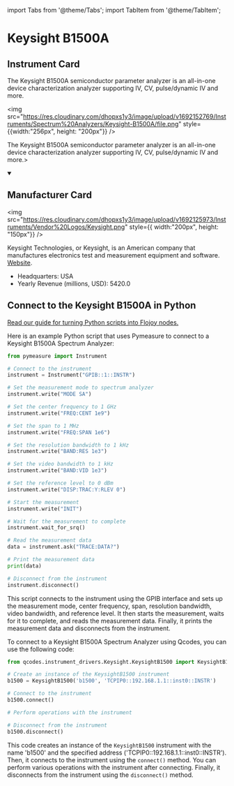 
import Tabs from '@theme/Tabs';
import TabItem from '@theme/TabItem';

# Keysight B1500A

## Instrument Card

<div className="flex">

<div>

The Keysight B1500A semiconductor parameter analyzer is an all-in-one device characterization analyzer supporting IV, CV, pulse/dynamic IV and more.

</div>

<img src="https://res.cloudinary.com/dhopxs1y3/image/upload/v1692152769/Instruments/Spectrum%20Analyzers/Keysight-B1500A/file.png" style={{width:"256px", height: "200px"}} />

</div>

The Keysight B1500A semiconductor parameter analyzer is an all-in-one device characterization analyzer supporting IV, CV, pulse/dynamic IV and more.>

<details open>
<summary><h2>Manufacturer Card</h2></summary>

<img src="https://res.cloudinary.com/dhopxs1y3/image/upload/v1692125973/Instruments/Vendor%20Logos/Keysight.png" style={{ width:"200px", height: "150px"}} />

Keysight Technologies, or Keysight, is an American company that manufactures electronics test and measurement equipment and software. <a href="https://www.keysight.com/us/en/home.html">Website</a>.

<ul>
  <li>Headquarters: USA</li>
  <li>Yearly Revenue (millions, USD): 5420.0</li>
</ul>
</details>

## Connect to the Keysight B1500A in Python

[Read our guide for turning Python scripts into Flojoy nodes.](https://docs.flojoy.ai/custom-nodes/creating-custom-node/)


<Tabs>
<TabItem value="Pymeasure" label="Pymeasure">

Here is an example Python script that uses Pymeasure to connect to a Keysight B1500A Spectrum Analyzer:

```python
from pymeasure import Instrument

# Connect to the instrument
instrument = Instrument("GPIB::1::INSTR")

# Set the measurement mode to spectrum analyzer
instrument.write("MODE SA")

# Set the center frequency to 1 GHz
instrument.write("FREQ:CENT 1e9")

# Set the span to 1 MHz
instrument.write("FREQ:SPAN 1e6")

# Set the resolution bandwidth to 1 kHz
instrument.write("BAND:RES 1e3")

# Set the video bandwidth to 1 kHz
instrument.write("BAND:VID 1e3")

# Set the reference level to 0 dBm
instrument.write("DISP:TRAC:Y:RLEV 0")

# Start the measurement
instrument.write("INIT")

# Wait for the measurement to complete
instrument.wait_for_srq()

# Read the measurement data
data = instrument.ask("TRACE:DATA?")

# Print the measurement data
print(data)

# Disconnect from the instrument
instrument.disconnect()
```

This script connects to the instrument using the GPIB interface and sets up the measurement mode, center frequency, span, resolution bandwidth, video bandwidth, and reference level. It then starts the measurement, waits for it to complete, and reads the measurement data. Finally, it prints the measurement data and disconnects from the instrument.

</TabItem>
<TabItem value="Qcodes" label="Qcodes">

To connect to a Keysight B1500A Spectrum Analyzer using Qcodes, you can use the following code:

```python
from qcodes.instrument_drivers.Keysight.KeysightB1500 import KeysightB1500

# Create an instance of the KeysightB1500 instrument
b1500 = KeysightB1500('b1500', 'TCPIP0::192.168.1.1::inst0::INSTR')

# Connect to the instrument
b1500.connect()

# Perform operations with the instrument

# Disconnect from the instrument
b1500.disconnect()
```

This code creates an instance of the `KeysightB1500` instrument with the name 'b1500' and the specified address ('TCPIP0::192.168.1.1::inst0::INSTR'). Then, it connects to the instrument using the `connect()` method. You can perform various operations with the instrument after connecting. Finally, it disconnects from the instrument using the `disconnect()` method.

</TabItem>
</Tabs>